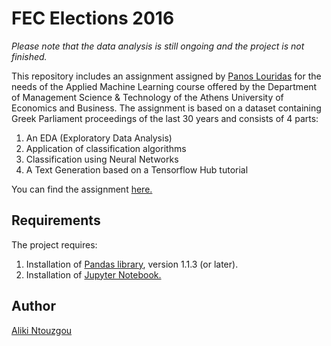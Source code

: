 # FEC Elections 2016

<i>Please note that the data analysis is still ongoing and the project is not finished.</i>

This repository includes an assignment assigned by <a href="https://github.com/louridas">Panos Louridas</a> for the needs of the Applied Machine Learning course offered by the Department of Management Science & Technology of the Athens University of Economics and Business. The assignment is based on a dataset containing Greek Parliament proceedings of the last 30 years and consists of 4 parts:

1. An EDA (Exploratory Data Analysis)
2. Application of classification algorithms
3. Classification using Neural Networks
4. A Text Generation based on a Tensorflow Hub tutorial

You can find the assignment <a href="https://drive.google.com/drive/folders/1xasANiPPPW55O7GaQCf21df-t_7w4tAC?usp=sharing">here.</a>

## Requirements

The project requires: 

1. Installation of <a href="https://pandas.pydata.org/">Pandas library</a>, version 1.1.3 (or later).
2. Installation of <a href="https://jupyter.org/install">Jupyter Notebook.</a>

## Author

<a href="https://github.com/Aliki-Ntouzgou">Aliki Ntouzgou</a>
